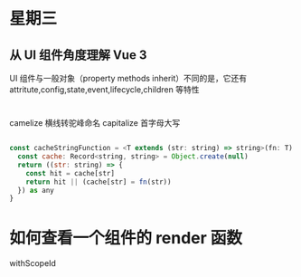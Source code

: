 # 星期三

## 从 UI 组件角度理解 Vue 3

UI 组件与一般对象（property methods inherit）不同的是，它还有 attritute,config,state,event,lifecycle,children 等特性

#

camelize 横线转驼峰命名
capitalize 首字母大写

```javascript

const cacheStringFunction = <T extends (str: string) => string>(fn: T): T => {
  const cache: Record<string, string> = Object.create(null)
  return ((str: string) => {
    const hit = cache[str]
    return hit || (cache[str] = fn(str))
  }) as any
}

```

# 如何查看一个组件的 render 函数

withScopeId
